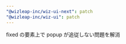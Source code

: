 ```yaml
---
"@wizleap-inc/wiz-ui-next": patch
"@wizleap-inc/wiz-ui": patch
---
```


fixed の要素上で popup が追従しない問題を解消
